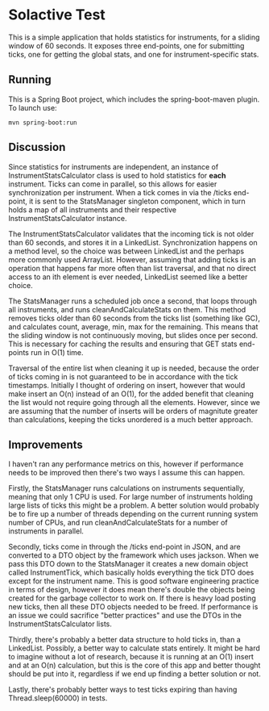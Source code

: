 # Solactive Test

This is a simple application that holds statistics for instruments, for a sliding window of 60 seconds. It exposes three end-points, one for submitting ticks, one for getting the global stats, and one for instrument-specific stats.


## Running

This is a Spring Boot project, which includes the spring-boot-maven plugin. To launch use:

```
mvn spring-boot:run
```


## Discussion

Since statistics for instruments are independent, an instance of InstrumentStatsCalculator class is used to hold statistics for **each** instrument. Ticks can come in parallel, so this allows for easier synchronization per instrument. When a tick comes in via the /ticks end-point, it is sent to the StatsManager singleton component, which in turn holds a map of all instruments and their respective InstrumentStatsCalculator instance.

The InstrumentStatsCalculator validates that the incoming tick is not older than 60 seconds, and stores it in a LinkedList. Synchronization happens on a method level, so the choice was between LinkedList and the perhaps more commonly used ArrayList. However, assuming that adding ticks is an operation that happens far more often than list traversal, and that no direct access to an ith element is ever needed, LinkedList seemed like a better choice.

The StatsManager runs a scheduled job once a second, that loops through all instruments, and runs cleanAndCalculateStats on them. This method removes ticks older than 60 seconds from the ticks list (something like GC), and calculates count, average, min, max for the remaining. This means that the sliding window is not continuously moving, but slides once per second. This is necessary for caching the results and ensuring that GET stats end-points run in O(1) time.

Traversal of the entire list when cleaning it up is needed, because the order of ticks coming in is not guaranteed to be in accordance with the tick timestamps. Initially I thought of ordering on insert, however that would make insert an O(n) instead of an O(1), for the added benefit that cleaning the list would not require going through all the elements. However, since we are assuming that the number of inserts will be orders of magnitute greater than calculations, keeping the ticks unordered is a much better approach.


## Improvements

I haven't ran any performance metrics on this, however if performance needs to be improved then there's two ways I assume this can happen.

Firstly, the StatsManager runs calculations on instruments sequentially, meaning that only 1 CPU is used. For large number of instruments holding large lists of ticks this might be a problem. A better solution would probably be to fire up a number of threads depending on the current running system number of CPUs, and run cleanAndCalculateStats for a number of instruments in parallel.

Secondly, ticks come in through the /ticks end-point in JSON, and are converted to a DTO object by the framework which uses jackson. When we pass this DTO down to the StatsManager it creates a new domain object called InstrumentTick, which basically holds everything the tick DTO does except for the instrument name. This is good software engineering practice in terms of design, however it does mean there's double the objects being created for the garbage collector to work on. If there is heavy load posting new ticks, then all these DTO objects needed to be freed. If performance is an issue we could sacrifice "better practices" and use the DTOs in the InstrumentStatsCalculator lists.

Thirdly, there's probably a better data structure to hold ticks in, than a LinkedList. Possibly, a better way to calculate stats entirely. It might be hard to imagine without a lot of research, because it is running at an O(1) insert and at an O(n) calculation, but this is the core of this app and better thought should be put into it, regardless if we end up finding a better solution or not.

Lastly, there's probably better ways to test ticks expiring than having Thread.sleep(60000) in tests.
